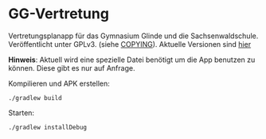 # GG-Vertretung
Vertretungsplanapp für das Gymnasium Glinde und die Sachsenwaldschule. Veröffentlicht unter GPLv3. (siehe [COPYING](COPYING)). Aktuelle Versionen sind [hier](https://github.com/Gebatzens/GG-Vertretung/releases)

**Hinweis**: Aktuell wird eine spezielle Datei benötigt um die App benutzen zu können. Diese gibt es nur auf Anfrage.

Kompilieren und APK erstellen:
```
./gradlew build
```

Starten:
```
./gradlew installDebug
```

